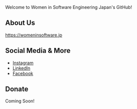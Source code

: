 Welcome to Women in Software Engineering Japan's GitHub!

## About Us

https://womeninsoftware.jp 

## Social Media & More

- [Instagram](https://www.instagram.com/womeninsoftwarejp/)
- [LinkedIn](https://www.linkedin.com/company/womeninsoftwarejp/)
- [Facebook](https://www.facebook.com/womeninsoftwarejp/)

## Donate

Coming Soon!

